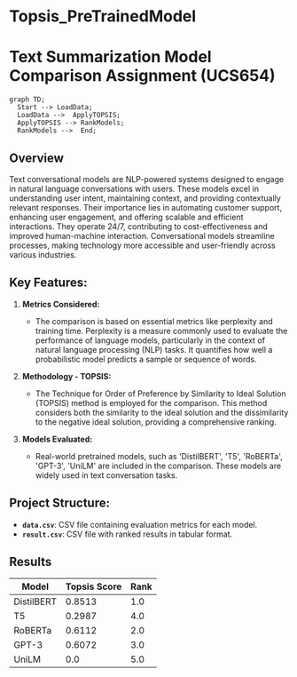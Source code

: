 # Topsis_PreTrainedModel

# Text Summarization Model Comparison Assignment (UCS654)

```mermaid
graph TD;
  Start --> LoadData;
  LoadData -->  ApplyTOPSIS;
  ApplyTOPSIS --> RankModels;
  RankModels -->  End;
```

## Overview

Text conversational models are NLP-powered systems designed to engage in natural language conversations with users. These models excel in understanding user intent, maintaining context, and providing contextually relevant responses. Their importance lies in automating customer support, enhancing user engagement, and offering scalable and efficient interactions. They operate 24/7, contributing to cost-effectiveness and improved human-machine interaction. Conversational models streamline processes, making technology more accessible and user-friendly across various industries.

## Key Features:

1. **Metrics Considered:**
   - The comparison is based on essential metrics like perplexity and training time. Perplexity is a measure commonly used to evaluate the performance of language models, particularly in the context of natural language processing (NLP) tasks. It quantifies how well a probabilistic model predicts a sample or sequence of words.

2. **Methodology - TOPSIS:**
   - The Technique for Order of Preference by Similarity to Ideal Solution (TOPSIS) method is employed for the comparison. This method considers both the similarity to the ideal solution and the dissimilarity to the negative ideal solution, providing a comprehensive ranking.

3. **Models Evaluated:**
   - Real-world pretrained models, such as 'DistilBERT', 'T5', 'RoBERTa', 'GPT-3', 'UniLM' are included in the comparison. These models are widely used in text conversation tasks.

## Project Structure:

- **`data.csv`**: CSV file containing evaluation metrics for each model.
- **`result.csv`**: CSV file with ranked results in tabular format.


## Results
| **Model**  | **Topsis Score**  | **Rank** |
|------------|-------------------|----------|
| DistilBERT | 0.8513            | 1.0      |
| T5         | 0.2987            | 4.0      |
| RoBERTa    | 0.6112            | 2.0      |
| GPT-3      | 0.6072            | 3.0      |
| UniLM      | 0.0               | 5.0      |
